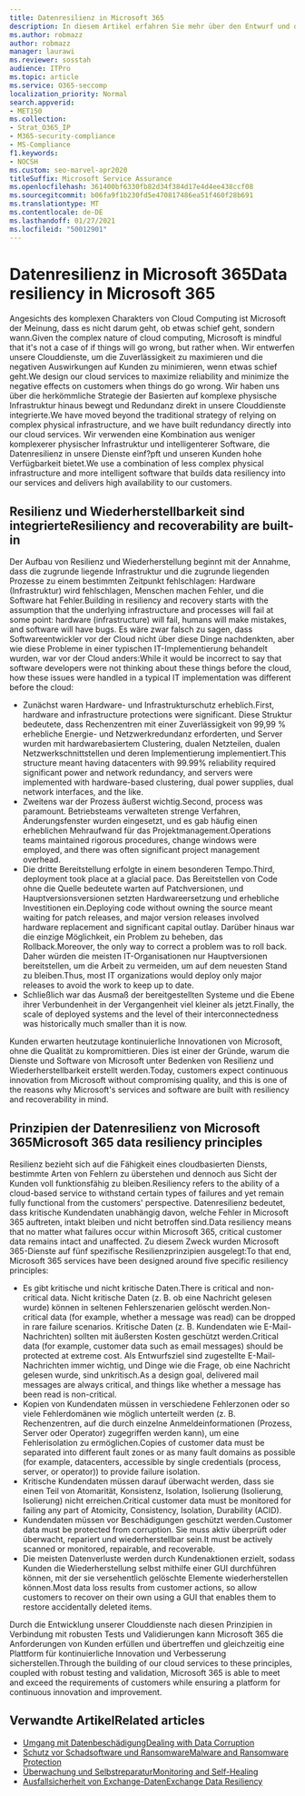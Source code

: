 ```yaml
---
title: Datenresilienz in Microsoft 365
description: In diesem Artikel erfahren Sie mehr über den Entwurf und die Prinzipien der Datenresilienz und -wiederherstellung in Microsoft 365.
ms.author: robmazz
author: robmazz
manager: laurawi
ms.reviewer: sosstah
audience: ITPro
ms.topic: article
ms.service: O365-seccomp
localization_priority: Normal
search.appverid:
- MET150
ms.collection:
- Strat_O365_IP
- M365-security-compliance
- MS-Compliance
f1.keywords:
- NOCSH
ms.custom: seo-marvel-apr2020
titleSuffix: Microsoft Service Assurance
ms.openlocfilehash: 361400bf6330fb82d34f384d17e4d4ee438ccf08
ms.sourcegitcommit: b06fa9f1b230fd5e470817486ea51f460f28b691
ms.translationtype: MT
ms.contentlocale: de-DE
ms.lasthandoff: 01/27/2021
ms.locfileid: "50012901"
---
```

# <a name="data-resiliency-in-microsoft-365"></a><span data-ttu-id="6a621-103">Datenresilienz in Microsoft 365</span><span class="sxs-lookup"><span data-stu-id="6a621-103">Data resiliency in Microsoft 365</span></span>

<span data-ttu-id="6a621-104">Angesichts des komplexen Charakters von Cloud Computing ist Microsoft der Meinung, dass es nicht darum geht, ob etwas schief geht, sondern wann.</span><span class="sxs-lookup"><span data-stu-id="6a621-104">Given the complex nature of cloud computing, Microsoft is mindful that it's not a case of if things will go wrong, but rather when.</span></span> <span data-ttu-id="6a621-105">Wir entwerfen unsere Clouddienste, um die Zuverlässigkeit zu maximieren und die negativen Auswirkungen auf Kunden zu minimieren, wenn etwas schief geht.</span><span class="sxs-lookup"><span data-stu-id="6a621-105">We design our cloud services to maximize reliability and minimize the negative effects on customers when things do go wrong.</span></span> <span data-ttu-id="6a621-106">Wir haben uns über die herkömmliche Strategie der Basierten auf komplexe physische Infrastruktur hinaus bewegt und Redundanz direkt in unsere Clouddienste integrierte.</span><span class="sxs-lookup"><span data-stu-id="6a621-106">We have moved beyond the traditional strategy of relying on complex physical infrastructure, and we have built redundancy directly into our cloud services.</span></span> <span data-ttu-id="6a621-107">Wir verwenden eine Kombination aus weniger komplexerer physischer Infrastruktur und intelligenterer Software, die Datenresilienz in unsere Dienste einf?pft und unseren Kunden hohe Verfügbarkeit bietet.</span><span class="sxs-lookup"><span data-stu-id="6a621-107">We use a combination of less complex physical infrastructure and more intelligent software that builds data resiliency into our services and delivers high availability to our customers.</span></span>

## <a name="resiliency-and-recoverability-are-built-in"></a><span data-ttu-id="6a621-108">Resilienz und Wiederherstellbarkeit sind integrierte</span><span class="sxs-lookup"><span data-stu-id="6a621-108">Resiliency and recoverability are built-in</span></span>

<span data-ttu-id="6a621-109">Der Aufbau von Resilienz und Wiederherstellung beginnt mit der Annahme, dass die zugrunde liegende Infrastruktur und die zugrunde liegenden Prozesse zu einem bestimmten Zeitpunkt fehlschlagen: Hardware (Infrastruktur) wird fehlschlagen, Menschen machen Fehler, und die Software hat Fehler.</span><span class="sxs-lookup"><span data-stu-id="6a621-109">Building in resiliency and recovery starts with the assumption that the underlying infrastructure and processes will fail at some point: hardware (infrastructure) will fail, humans will make mistakes, and software will have bugs.</span></span> <span data-ttu-id="6a621-110">Es wäre zwar falsch zu sagen, dass Softwareentwickler vor der Cloud nicht über diese Dinge nachdenkten, aber wie diese Probleme in einer typischen IT-Implementierung behandelt wurden, war vor der Cloud anders:</span><span class="sxs-lookup"><span data-stu-id="6a621-110">While it would be incorrect to say that software developers were not thinking about these things before the cloud, how these issues were handled in a typical IT implementation was different before the cloud:</span></span>

- <span data-ttu-id="6a621-111">Zunächst waren Hardware- und Infrastrukturschutz erheblich.</span><span class="sxs-lookup"><span data-stu-id="6a621-111">First, hardware and infrastructure protections were significant.</span></span> <span data-ttu-id="6a621-112">Diese Struktur bedeutete, dass Rechenzentren mit einer Zuverlässigkeit von 99,99 % erhebliche Energie- und Netzwerkredundanz erforderten, und Server wurden mit hardwarebasiertem Clustering, dualen Netzteilen, dualen Netzwerkschnittstellen und deren Implementierung implementiert.</span><span class="sxs-lookup"><span data-stu-id="6a621-112">This structure meant having datacenters with 99.99% reliability required significant power and network redundancy, and servers were implemented with hardware-based clustering, dual power supplies, dual network interfaces, and the like.</span></span>
- <span data-ttu-id="6a621-113">Zweitens war der Prozess äußerst wichtig.</span><span class="sxs-lookup"><span data-stu-id="6a621-113">Second, process was paramount.</span></span> <span data-ttu-id="6a621-114">Betriebsteams verwalteten strenge Verfahren, Änderungsfenster wurden eingesetzt, und es gab häufig einen erheblichen Mehraufwand für das Projektmanagement.</span><span class="sxs-lookup"><span data-stu-id="6a621-114">Operations teams maintained rigorous procedures, change windows were employed, and there was often significant project management overhead.</span></span>
- <span data-ttu-id="6a621-115">Die dritte Bereitstellung erfolgte in einem besonderen Tempo.</span><span class="sxs-lookup"><span data-stu-id="6a621-115">Third, deployment took place at a glacial pace.</span></span> <span data-ttu-id="6a621-116">Das Bereitstellen von Code ohne die Quelle bedeutete warten auf Patchversionen, und Hauptversionsversionen setzten Hardwareersetzung und erhebliche Investitionen ein.</span><span class="sxs-lookup"><span data-stu-id="6a621-116">Deploying code without owning the source meant waiting for patch releases, and major version releases involved hardware replacement and significant capital outlay.</span></span> <span data-ttu-id="6a621-117">Darüber hinaus war die einzige Möglichkeit, ein Problem zu beheben, das Rollback.</span><span class="sxs-lookup"><span data-stu-id="6a621-117">Moreover, the only way to correct a problem was to roll back.</span></span> <span data-ttu-id="6a621-118">Daher würden die meisten IT-Organisationen nur Hauptversionen bereitstellen, um die Arbeit zu vermeiden, um auf dem neuesten Stand zu bleiben.</span><span class="sxs-lookup"><span data-stu-id="6a621-118">Thus, most IT organizations would deploy only major releases to avoid the work to keep up to date.</span></span>
- <span data-ttu-id="6a621-119">Schließlich war das Ausmaß der bereitgestellten Systeme und die Ebene ihrer Verbundenheit in der Vergangenheit viel kleiner als jetzt.</span><span class="sxs-lookup"><span data-stu-id="6a621-119">Finally, the scale of deployed systems and the level of their interconnectedness was historically much smaller than it is now.</span></span>

<span data-ttu-id="6a621-120">Kunden erwarten heutzutage kontinuierliche Innovationen von Microsoft, ohne die Qualität zu kompromittieren. Dies ist einer der Gründe, warum die Dienste und Software von Microsoft unter Bedenken von Resilienz und Wiederherstellbarkeit erstellt werden.</span><span class="sxs-lookup"><span data-stu-id="6a621-120">Today, customers expect continuous innovation from Microsoft without compromising quality, and this is one of the reasons why Microsoft's services and software are built with resiliency and recoverability in mind.</span></span>

## <a name="microsoft-365-data-resiliency-principles"></a><span data-ttu-id="6a621-121">Prinzipien der Datenresilienz von Microsoft 365</span><span class="sxs-lookup"><span data-stu-id="6a621-121">Microsoft 365 data resiliency principles</span></span>

<span data-ttu-id="6a621-122">Resilienz bezieht sich auf die Fähigkeit eines cloudbasierten Diensts, bestimmte Arten von Fehlern zu überstehen und dennoch aus Sicht der Kunden voll funktionsfähig zu bleiben.</span><span class="sxs-lookup"><span data-stu-id="6a621-122">Resiliency refers to the ability of a cloud-based service to withstand certain types of failures and yet remain fully functional from the customers' perspective.</span></span> <span data-ttu-id="6a621-123">Datenresilienz bedeutet, dass kritische Kundendaten unabhängig davon, welche Fehler in Microsoft 365 auftreten, intakt bleiben und nicht betroffen sind.</span><span class="sxs-lookup"><span data-stu-id="6a621-123">Data resiliency means that no matter what failures occur within Microsoft 365, critical customer data remains intact and unaffected.</span></span> <span data-ttu-id="6a621-124">Zu diesem Zweck wurden Microsoft 365-Dienste auf fünf spezifische Resilienzprinzipien ausgelegt:</span><span class="sxs-lookup"><span data-stu-id="6a621-124">To that end, Microsoft 365 services have been designed around five specific resiliency principles:</span></span>

- <span data-ttu-id="6a621-125">Es gibt kritische und nicht kritische Daten.</span><span class="sxs-lookup"><span data-stu-id="6a621-125">There is critical and non-critical data.</span></span> <span data-ttu-id="6a621-126">Nicht kritische Daten (z. B. ob eine Nachricht gelesen wurde) können in seltenen Fehlerszenarien gelöscht werden.</span><span class="sxs-lookup"><span data-stu-id="6a621-126">Non-critical data (for example, whether a message was read) can be dropped in rare failure scenarios.</span></span> <span data-ttu-id="6a621-127">Kritische Daten (z. B. Kundendaten wie E-Mail-Nachrichten) sollten mit äußersten Kosten geschützt werden.</span><span class="sxs-lookup"><span data-stu-id="6a621-127">Critical data (for example, customer data such as email messages) should be protected at extreme cost.</span></span> <span data-ttu-id="6a621-128">Als Entwurfsziel sind zugestellte E-Mail-Nachrichten immer wichtig, und Dinge wie die Frage, ob eine Nachricht gelesen wurde, sind unkritisch.</span><span class="sxs-lookup"><span data-stu-id="6a621-128">As a design goal, delivered mail messages are always critical, and things like whether a message has been read is non-critical.</span></span>
- <span data-ttu-id="6a621-129">Kopien von Kundendaten müssen in verschiedene Fehlerzonen oder so viele Fehlerdomänen wie möglich unterteilt werden (z. B. Rechenzentren, auf die durch einzelne Anmeldeinformationen (Prozess, Server oder Operator) zugegriffen werden kann), um eine Fehlerisolation zu ermöglichen.</span><span class="sxs-lookup"><span data-stu-id="6a621-129">Copies of customer data must be separated into different fault zones or as many fault domains as possible (for example, datacenters, accessible by single credentials (process, server, or operator)) to provide failure isolation.</span></span> 
- <span data-ttu-id="6a621-130">Kritische Kundendaten müssen darauf überwacht werden, dass sie einen Teil von Atomarität, Konsistenz, Isolation, Isolierung (Isolierung, Isolierung) nicht erreichen.</span><span class="sxs-lookup"><span data-stu-id="6a621-130">Critical customer data must be monitored for failing any part of Atomicity, Consistency, Isolation, Durability (ACID).</span></span>
- <span data-ttu-id="6a621-131">Kundendaten müssen vor Beschädigungen geschützt werden.</span><span class="sxs-lookup"><span data-stu-id="6a621-131">Customer data must be protected from corruption.</span></span> <span data-ttu-id="6a621-132">Sie muss aktiv überprüft oder überwacht, repariert und wiederherstellbar sein.</span><span class="sxs-lookup"><span data-stu-id="6a621-132">It must be actively scanned or monitored, repairable, and recoverable.</span></span>
- <span data-ttu-id="6a621-133">Die meisten Datenverluste werden durch Kundenaktionen erzielt, sodass Kunden die Wiederherstellung selbst mithilfe einer GUI durchführen können, mit der sie versehentlich gelöschte Elemente wiederherstellen können.</span><span class="sxs-lookup"><span data-stu-id="6a621-133">Most data loss results from customer actions, so allow customers to recover on their own using a GUI that enables them to restore accidentally deleted items.</span></span>

<span data-ttu-id="6a621-134">Durch die Entwicklung unserer Clouddienste nach diesen Prinzipien in Verbindung mit robusten Tests und Validierungen kann Microsoft 365 die Anforderungen von Kunden erfüllen und übertreffen und gleichzeitig eine Plattform für kontinuierliche Innovation und Verbesserung sicherstellen.</span><span class="sxs-lookup"><span data-stu-id="6a621-134">Through the building of our cloud services to these principles, coupled with robust testing and validation, Microsoft 365 is able to meet and exceed the requirements of customers while ensuring a platform for continuous innovation and improvement.</span></span>

## <a name="related-articles"></a><span data-ttu-id="6a621-135">Verwandte Artikel</span><span class="sxs-lookup"><span data-stu-id="6a621-135">Related articles</span></span>

- [<span data-ttu-id="6a621-136">Umgang mit Datenbeschädigung</span><span class="sxs-lookup"><span data-stu-id="6a621-136">Dealing with Data Corruption</span></span>](assurance-dealing-with-data-corruption.md)
- [<span data-ttu-id="6a621-137">Schutz vor Schadsoftware und Ransomware</span><span class="sxs-lookup"><span data-stu-id="6a621-137">Malware and Ransomware Protection</span></span>](assurance-malware-and-ransomware-protection.md)
- [<span data-ttu-id="6a621-138">Überwachung und Selbstreparatur</span><span class="sxs-lookup"><span data-stu-id="6a621-138">Monitoring and Self-Healing</span></span>](assurance-monitoring-and-self-healing.md)
- [<span data-ttu-id="6a621-139">Ausfallsicherheit von Exchange-Daten</span><span class="sxs-lookup"><span data-stu-id="6a621-139">Exchange Data Resiliency</span></span>](assurance-exchange-data-resiliency.md)
